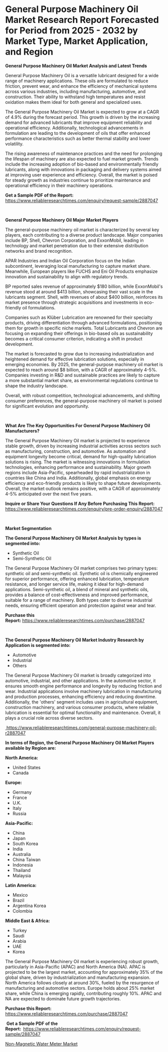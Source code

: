<p><h1>General Purpose Machinery Oil Market Research Report Forecasted for Period from 2025 -  2032 by Market Type, Market Application, and Region</h1></p><p><strong>General Purpose Machinery Oil Market Analysis and Latest Trends</strong></p>
<p><p>General Purpose Machinery Oil is a versatile lubricant designed for a wide range of machinery applications. These oils are formulated to reduce friction, prevent wear, and enhance the efficiency of mechanical systems across various industries, including manufacturing, automotive, and construction. Their ability to withstand high temperatures and resist oxidation makes them ideal for both general and specialized uses.</p><p>The General Purpose Machinery Oil Market is expected to grow at a CAGR of 4.9% during the forecast period. This growth is driven by the increasing demand for advanced lubricants that improve equipment reliability and operational efficiency. Additionally, technological advancements in formulation are leading to the development of oils that offer enhanced performance characteristics such as better thermal stability and lower volatility. </p><p>The rising awareness of maintenance practices and the need for prolonging the lifespan of machinery are also expected to fuel market growth. Trends include the increasing adoption of bio-based and environmentally friendly lubricants, along with innovations in packaging and delivery systems aimed at improving user experience and efficiency. Overall, the market is poised for steady growth as industries continue to prioritize maintenance and operational efficiency in their machinery operations.</p></p>
<p><strong>Get a Sample PDF of the Report:&nbsp;</strong> <a href="https://www.reliableresearchtimes.com/enquiry/request-sample/2887047?utm_campaign=2252&utm_medium=2&utm_source=Github&utm_content=ia&utm_term=13032025&utm_id=general-purpose-machinery-oil">https://www.reliableresearchtimes.com/enquiry/request-sample/2887047</a></p>
<p>&nbsp;</p>
<p><strong>General Purpose Machinery Oil Major Market Players</strong></p>
<p><p>The general-purpose machinery oil market is characterized by several key players, each contributing to a diverse product landscape. Major companies include BP, Shell, Chevron Corporation, and ExxonMobil, leading in technology and market penetration due to their extensive distribution networks and brand recognition.</p><p>APAR Industries and Indian Oil Corporation focus on the Indian subcontinent, leveraging local manufacturing to capture market share. Meanwhile, European players like FUCHS and Eni Oil Products emphasize innovation and sustainability to align with regulatory trends.</p><p>BP reported sales revenue of approximately $180 billion, while ExxonMobil's revenue stood at around $413 billion, showcasing their vast scale in the lubricants segment. Shell, with revenues of about $400 billion, reinforces its market presence through strategic acquisitions and investments in eco-friendly oil formulations.</p><p>Companies such as Klüber Lubrication are renowned for their specialty products, driving differentiation through advanced formulations, positioning them for growth in specific niche markets. Total Lubricants and Chevron are focusing on expanding their offerings in bio-based oils as sustainability becomes a critical consumer criterion, indicating a shift in product development.</p><p>The market is forecasted to grow due to increasing industrialization and heightened demand for effective lubrication solutions, especially in emerging economies. By 2025, the general-purpose machinery oil market is expected to reach around $8 billion, with a CAGR of approximately 4-5%. Companies investing in R&D and sustainable practices are likely to capture a more substantial market share, as environmental regulations continue to shape the industry landscape. </p><p>Overall, with robust competition, technological advancements, and shifting consumer preferences, the general-purpose machinery oil market is poised for significant evolution and opportunity.</p></p>
<p>&nbsp;</p>
<p><strong>What Are The Key Opportunities For General Purpose Machinery Oil Manufacturers?</strong></p>
<p><p>The General Purpose Machinery Oil market is projected to experience stable growth, driven by increasing industrial activities across sectors such as manufacturing, construction, and automotive. As automation and equipment longevity become critical, demand for high-quality lubrication solutions is rising. The market is witnessing innovations in formulation technologies, enhancing performance and sustainability. Major growth regions include Asia-Pacific, spearheaded by rapid industrialization in countries like China and India. Additionally, global emphasis on energy efficiency and eco-friendly products is likely to shape future developments. Overall, the market outlook remains positive, with a CAGR of approximately 4-5% anticipated over the next five years.</p></p>
<p><strong>Inquire or Share Your Questions If Any Before Purchasing This Report:</strong> <a href="https://www.reliableresearchtimes.com/enquiry/pre-order-enquiry/2887047?utm_campaign=2252&utm_medium=2&utm_source=Github&utm_content=ia&utm_term=13032025&utm_id=general-purpose-machinery-oil">https://www.reliableresearchtimes.com/enquiry/pre-order-enquiry/2887047</a></p>
<p>&nbsp;</p>
<p><strong>Market Segmentation</strong></p>
<p><strong>The General Purpose Machinery Oil Market Analysis by types is segmented into:</strong></p>
<p><ul><li>Synthetic Oil</li><li>Semi-Synthetic Oil</li></ul></p>
<p><p>The General Purpose Machinery Oil market comprises two primary types: synthetic oil and semi-synthetic oil. Synthetic oil is chemically engineered for superior performance, offering enhanced lubrication, temperature resistance, and longer service life, making it ideal for high-demand applications. Semi-synthetic oil, a blend of mineral and synthetic oils, provides a balance of cost-effectiveness and improved performance, suitable for a range of machinery. Both types cater to diverse industrial needs, ensuring efficient operation and protection against wear and tear.</p></p>
<p><strong>Purchase this Report:&nbsp;</strong><a href="https://www.reliableresearchtimes.com/purchase/2887047?utm_campaign=2252&utm_medium=2&utm_source=Github&utm_content=ia&utm_term=13032025&utm_id=general-purpose-machinery-oil">https://www.reliableresearchtimes.com/purchase/2887047</a></p>
<p>&nbsp;</p>
<p><strong>The General Purpose Machinery Oil Market Industry Research by Application is segmented into:</strong></p>
<p><ul><li>Automotive</li><li>Industrial</li><li>Others</li></ul></p>
<p><p>The General Purpose Machinery Oil market is broadly categorized into automotive, industrial, and other applications. In the automotive sector, it ensures smooth engine performance and longevity by reducing friction and wear. Industrial applications involve machinery lubrication in manufacturing and production processes, enhancing efficiency and reducing downtime. Additionally, the 'others' segment includes uses in agricultural equipment, construction machinery, and various consumer products, where reliable lubrication is essential for optimal functionality and maintenance. Overall, it plays a crucial role across diverse sectors.</p></p>
<p><a href="https://www.reliableresearchtimes.com/general-purpose-machinery-oil-r2887047?utm_campaign=2252&utm_medium=2&utm_source=Github&utm_content=ia&utm_term=13032025&utm_id=general-purpose-machinery-oil">&nbsp;https://www.reliableresearchtimes.com/general-purpose-machinery-oil-r2887047</a></p>
<p><strong>In terms of Region, the General Purpose Machinery Oil Market Players available by Region are:</strong></p>
<p>
    <p> <strong> North America: </strong>
        <ul>
            <li>United States</li>
            <li>Canada</li>
        </ul>
        </p> 
    <p> <strong> Europe: </strong>
        <ul>
            <li>Germany</li>
            <li>France</li>
            <li>U.K.</li>
            <li>Italy</li>
            <li>Russia</li>
        </ul>
        </p> 
    <p> <strong> Asia-Pacific: </strong>
        <ul>
            <li>China</li>
            <li>Japan</li>
            <li>South Korea</li>
            <li>India</li>
            <li>Australia</li>
            <li>China Taiwan</li>
            <li>Indonesia</li>
            <li>Thailand</li>
            <li>Malaysia</li>
        </ul>
        </p> 
    <p> <strong> Latin America: </strong>
        <ul>
            <li>Mexico</li>
            <li>Brazil</li>
            <li>Argentina Korea</li>
            <li>Colombia</li>
        </ul>
        </p> 
    <p> <strong> Middle East & Africa: </strong>
        <ul>
            <li>Turkey</li>
            <li>Saudi</li>
            <li>Arabia</li>
            <li>UAE</li>
            <li>Korea</li>
        </ul>
    </p>
    </p>
<p><p>The General Purpose Machinery Oil market is experiencing robust growth, particularly in Asia-Pacific (APAC) and North America (NA). APAC is projected to be the largest market, accounting for approximately 35% of the global share, driven by industrialization and manufacturing expansion. North America follows closely at around 30%, fueled by the resurgence of manufacturing and automotive sectors. Europe holds about 25% market share, while China is emerging rapidly, contributing roughly 10%. APAC and NA are expected to dominate future growth trajectories.</p></p>
<p><strong>Purchase this Report: </strong><a href="https://www.reliableresearchtimes.com/purchase/2887047?utm_campaign=2252&utm_medium=2&utm_source=Github&utm_content=ia&utm_term=13032025&utm_id=general-purpose-machinery-oil">https://www.reliableresearchtimes.com/purchase/2887047</a></p>
<p>&nbsp;<strong>Get a Sample PDF of the Report:&nbsp;&nbsp;</strong><a href="https://www.reliableresearchtimes.com/enquiry/request-sample/2887047?utm_campaign=2252&utm_medium=2&utm_source=Github&utm_content=ia&utm_term=13032025&utm_id=general-purpose-machinery-oil">https://www.reliableresearchtimes.com/enquiry/request-sample/2887047</a></p>
<p><strong></strong></p>
<p><p><a href="https://github.com/wwwkeltoum/Market-Research-Report-List-5/blob/main/non-magnetic-water-meter-market.md?utm_campaign=2252&utm_medium=2&utm_source=Github&utm_content=ia&utm_term=13032025&utm_id=general-purpose-machinery-oil">Non-Magnetic Water Meter Market</a></p></p>